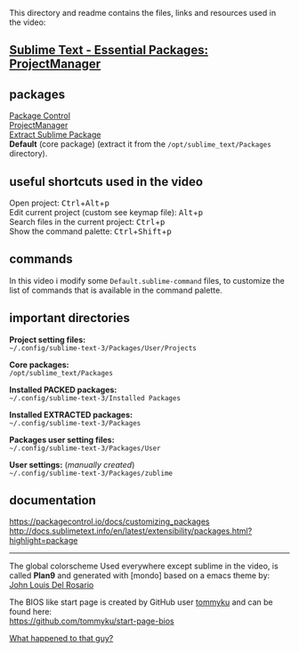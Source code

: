 This directory and readme contains the files, links and resources used in the video:

## [Sublime Text - Essential Packages: ProjectManager][videoSTppp]

## packages
[Package Control]  
[ProjectManager]  
[Extract Sublime Package]  
**Default** (core package) (extract it from the `/opt/sublime_text/Packages` directory).

## useful shortcuts used in the video
Open project: <kbd>Ctrl</kbd>+<kbd>Alt</kbd>+<kbd>p</kbd>  
Edit current project (custom see keymap file): <kbd>Alt</kbd>+<kbd>p</kbd>  
Search files in the current project: <kbd>Ctrl</kbd>+<kbd>p</kbd>  
Show the command palette: <kbd>Ctrl</kbd>+<kbd>Shift</kbd>+<kbd>p</kbd>  

[Extract Sublime Package]: https://github.com/SublimeText/ExtractSublimePackage
[Package Control]: https://packagecontrol.io
[randy3k]: https://github.com/randy3k
[ProjectManager]: https://github.com/randy3k/ProjectManager


## commands

In this video i modify some `Default.sublime-command` files, to customize the list of commands that is available in the command palette.  

## important directories

**Project setting files:**  
`~/.config/sublime-text-3/Packages/User/Projects`  

**Core packages:**  
`/opt/sublime_text/Packages`  

**Installed PACKED packages:**  
`~/.config/sublime-text-3/Installed Packages`  

**Installed EXTRACTED packages:**  
`~/.config/sublime-text-3/Packages`  

**Packages user setting files:**  
`~/.config/sublime-text-3/Packages/User`  

**User settings:** (*manually created*)   
`~/.config/sublime-text-3/Packages/zublime`  





## documentation

https://packagecontrol.io/docs/customizing_packages  
http://docs.sublimetext.info/en/latest/extensibility/packages.html?highlight=package
  
- - - - -

The global colorscheme Used everywhere except sublime in the video, is called **Plan9** and generated with [mondo] based on a emacs theme by:
[John Louis Del Rosario](https://github.com/john2x/plan9-theme.el)

The BIOS like start page is created by GitHub user [tommyku] and can be found here:  
<https://github.com/tommyku/start-page-bios>  

[What happened to that guy?](https://www.youtube.com/watch?v=Gkxolne0U5U)

[tommyku]: https://github.com/tommyku
[videoSTppp]: https://youtu.be/L5_P06NNMUc
